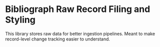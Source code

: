 # Bibliograph Raw Record Filing and Styling

This library stores raw data for better ingestion pipelines.  Meant to make
record-level change tracking easier to understand.
